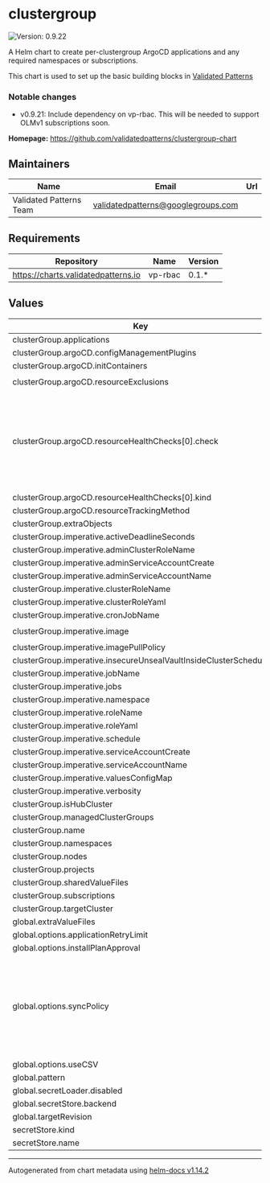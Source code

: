 # clustergroup

![Version: 0.9.22](https://img.shields.io/badge/Version-0.9.22-informational?style=flat-square)

A Helm chart to create per-clustergroup ArgoCD applications and any required namespaces or subscriptions.

This chart is used to set up the basic building blocks in [Validated Patterns](https://validatedpatterns.io)

### Notable changes

* v0.9.21: Include dependency on vp-rbac. This will be needed to support OLMv1 subscriptions soon.

**Homepage:** <https://github.com/validatedpatterns/clustergroup-chart>

## Maintainers

| Name | Email | Url |
| ---- | ------ | --- |
| Validated Patterns Team | <validatedpatterns@googlegroups.com> |  |

## Requirements

| Repository | Name | Version |
|------------|------|---------|
| https://charts.validatedpatterns.io | vp-rbac | 0.1.* |

## Values

| Key | Type | Default | Description |
|-----|------|---------|-------------|
| clusterGroup.applications | object | `{}` |  |
| clusterGroup.argoCD.configManagementPlugins | list | `[]` |  |
| clusterGroup.argoCD.initContainers | list | `[]` |  |
| clusterGroup.argoCD.resourceExclusions | string | `"- apiGroups:\n  - tekton.dev\n  kinds:\n  - TaskRun\n  - PipelineRun\n"` |  |
| clusterGroup.argoCD.resourceHealthChecks[0].check | string | `"hs = {}\nif obj.status ~= nil then\n  if obj.status.phase ~= nil then\n    if obj.status.phase == \"Pending\" then\n      hs.status = \"Healthy\"\n      hs.message = obj.status.phase\n      return hs\n    elseif obj.status.phase == \"Bound\" then\n      hs.status = \"Healthy\"\n      hs.message = obj.status.phase\n      return hs\n    end\n  end\nend\nhs.status = \"Progressing\"\nhs.message = \"Waiting for PVC\"\nreturn hs\n"` |  |
| clusterGroup.argoCD.resourceHealthChecks[0].kind | string | `"PersistentVolumeClaim"` |  |
| clusterGroup.argoCD.resourceTrackingMethod | string | `"label"` |  |
| clusterGroup.extraObjects | object | `{}` |  |
| clusterGroup.imperative.activeDeadlineSeconds | int | `3600` |  |
| clusterGroup.imperative.adminClusterRoleName | string | `"imperative-admin-cluster-role"` |  |
| clusterGroup.imperative.adminServiceAccountCreate | bool | `true` |  |
| clusterGroup.imperative.adminServiceAccountName | string | `"imperative-admin-sa"` |  |
| clusterGroup.imperative.clusterRoleName | string | `"imperative-cluster-role"` |  |
| clusterGroup.imperative.clusterRoleYaml | string | `""` |  |
| clusterGroup.imperative.cronJobName | string | `"imperative-cronjob"` |  |
| clusterGroup.imperative.image | string | `"quay.io/hybridcloudpatterns/imperative-container:v1"` |  |
| clusterGroup.imperative.imagePullPolicy | string | `"Always"` |  |
| clusterGroup.imperative.insecureUnsealVaultInsideClusterSchedule | string | `"*/5 * * * *"` |  |
| clusterGroup.imperative.jobName | string | `"imperative-job"` |  |
| clusterGroup.imperative.jobs | list | `[]` |  |
| clusterGroup.imperative.namespace | string | `"imperative"` |  |
| clusterGroup.imperative.roleName | string | `"imperative-role"` |  |
| clusterGroup.imperative.roleYaml | string | `""` |  |
| clusterGroup.imperative.schedule | string | `"*/10 * * * *"` |  |
| clusterGroup.imperative.serviceAccountCreate | bool | `true` |  |
| clusterGroup.imperative.serviceAccountName | string | `"imperative-sa"` |  |
| clusterGroup.imperative.valuesConfigMap | string | `"helm-values-configmap"` |  |
| clusterGroup.imperative.verbosity | string | `""` |  |
| clusterGroup.isHubCluster | bool | `true` |  |
| clusterGroup.managedClusterGroups | object | `{}` |  |
| clusterGroup.name | string | `"example"` |  |
| clusterGroup.namespaces | list | `[]` |  |
| clusterGroup.nodes | list | `[]` |  |
| clusterGroup.projects | list | `[]` |  |
| clusterGroup.sharedValueFiles | list | `[]` |  |
| clusterGroup.subscriptions | object | `{}` |  |
| clusterGroup.targetCluster | string | `"in-cluster"` |  |
| global.extraValueFiles | list | `[]` |  |
| global.options.applicationRetryLimit | int | `20` |  |
| global.options.installPlanApproval | string | `"Automatic"` |  |
| global.options.syncPolicy | string | `"Automatic"` | This defines the global syncpolicy. If set to "Manual", no syncPolicy object will be set, if set to "Automatic" syncPolicy will be set to {automated: {}, retry: { limit: global.options.applicationRetryLimit }}, if set to an object it will be passed directly to the syncPolicy field of the application. Each application can override this |
| global.options.useCSV | bool | `true` |  |
| global.pattern | string | `"common"` |  |
| global.secretLoader.disabled | bool | `false` |  |
| global.secretStore.backend | string | `"vault"` |  |
| global.targetRevision | string | `"main"` |  |
| secretStore.kind | string | `"ClusterSecretStore"` |  |
| secretStore.name | string | `"vault-backend"` |  |

----------------------------------------------
Autogenerated from chart metadata using [helm-docs v1.14.2](https://github.com/norwoodj/helm-docs/releases/v1.14.2)
